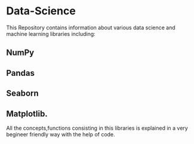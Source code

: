 # Data-Science
This Repository contains information about various data science and machine learning libraries including:
## NumPy
## Pandas
## Seaborn
## Matplotlib.
All the concepts,functions consisting in this libraries is explained in a very begineer friendly way with the help of code.
